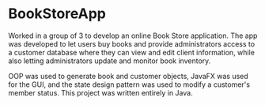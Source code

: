 # BookStoreApp
Worked in a group of 3 to develop an online Book Store application. The app was developed to let users buy books and provide administrators access to a customer database where they can view and edit client information, while also letting administrators update and monitor book inventory.

OOP was used to generate book and customer objects, JavaFX was used for the GUI, and the state design pattern was used to modify a customer's member status. This project was written entirely in Java.
